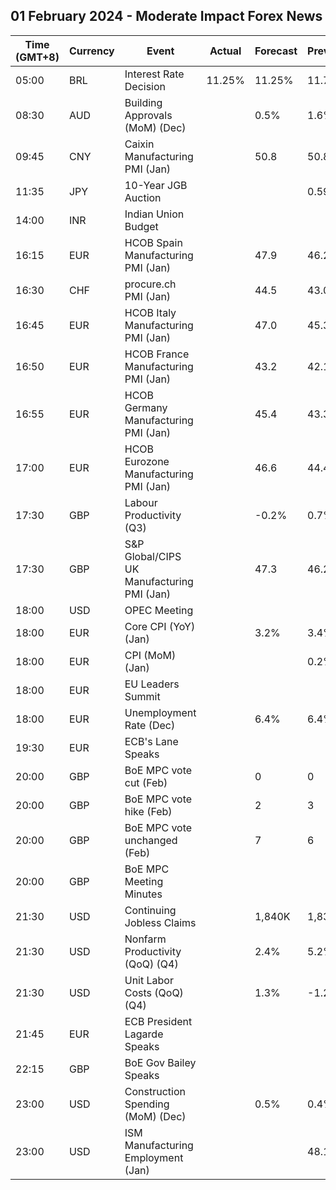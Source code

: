 ## 01 February 2024 - Moderate Impact Forex News

| Time (GMT+8) | Currency | Event | Actual | Forecast | Previous |
|------|----------|-------|--------|----------|----------|
| 05:00 | BRL | Interest Rate Decision | 11.25% | 11.25% | 11.75% |
| 08:30 | AUD | Building Approvals (MoM) (Dec) |  | 0.5% | 1.6% |
| 09:45 | CNY | Caixin Manufacturing PMI (Jan) |  | 50.8 | 50.8 |
| 11:35 | JPY | 10-Year JGB Auction |  |  | 0.596% |
| 14:00 | INR | Indian Union Budget |  |  |  |
| 16:15 | EUR | HCOB Spain Manufacturing PMI (Jan) |  | 47.9 | 46.2 |
| 16:30 | CHF | procure.ch PMI (Jan) |  | 44.5 | 43.0 |
| 16:45 | EUR | HCOB Italy Manufacturing PMI (Jan) |  | 47.0 | 45.3 |
| 16:50 | EUR | HCOB France Manufacturing PMI (Jan) |  | 43.2 | 42.1 |
| 16:55 | EUR | HCOB Germany Manufacturing PMI (Jan) |  | 45.4 | 43.3 |
| 17:00 | EUR | HCOB Eurozone Manufacturing PMI (Jan) |  | 46.6 | 44.4 |
| 17:30 | GBP | Labour Productivity (Q3) |  | -0.2% | 0.7% |
| 17:30 | GBP | S&P Global/CIPS UK Manufacturing PMI (Jan) |  | 47.3 | 46.2 |
| 18:00 | USD | OPEC Meeting |  |  |  |
| 18:00 | EUR | Core CPI (YoY) (Jan) |  | 3.2% | 3.4% |
| 18:00 | EUR | CPI (MoM) (Jan) |  |  | 0.2% |
| 18:00 | EUR | EU Leaders Summit |  |  |  |
| 18:00 | EUR | Unemployment Rate (Dec) |  | 6.4% | 6.4% |
| 19:30 | EUR | ECB's Lane Speaks |  |  |  |
| 20:00 | GBP | BoE MPC vote cut (Feb) |  | 0 | 0 |
| 20:00 | GBP | BoE MPC vote hike (Feb) |  | 2 | 3 |
| 20:00 | GBP | BoE MPC vote unchanged (Feb) |  | 7 | 6 |
| 20:00 | GBP | BoE MPC Meeting Minutes |  |  |  |
| 21:30 | USD | Continuing Jobless Claims |  | 1,840K | 1,833K |
| 21:30 | USD | Nonfarm Productivity (QoQ) (Q4) |  | 2.4% | 5.2% |
| 21:30 | USD | Unit Labor Costs (QoQ) (Q4) |  | 1.3% | -1.2% |
| 21:45 | EUR | ECB President Lagarde Speaks |  |  |  |
| 22:15 | GBP | BoE Gov Bailey Speaks |  |  |  |
| 23:00 | USD | Construction Spending (MoM) (Dec) |  | 0.5% | 0.4% |
| 23:00 | USD | ISM Manufacturing Employment (Jan) |  |  | 48.1 |
